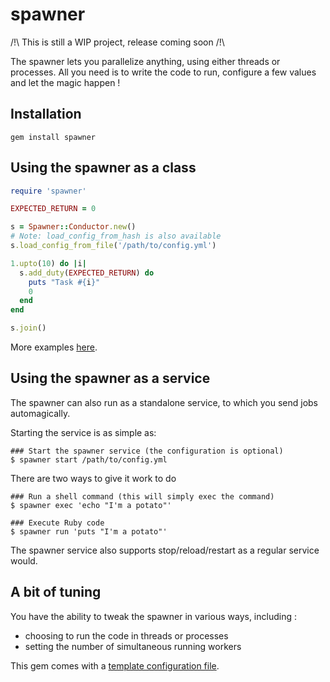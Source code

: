 spawner
=======
/!\ This is still a WIP project, release coming soon /!\

The spawner lets you parallelize anything, using either threads or
processes. All you need is to write the code to run, configure a few values and
let the magic happen !

Installation
------------
```
gem install spawner
```

Using the spawner as a class
----------------------------
```ruby
require 'spawner'

EXPECTED_RETURN = 0

s = Spawner::Conductor.new()
# Note: load_config_from_hash is also available
s.load_config_from_file('/path/to/config.yml')

1.upto(10) do |i|
  s.add_duty(EXPECTED_RETURN) do
    puts "Task #{i}"
    0
  end
end

s.join()
```

More examples [here](/examples).

Using the spawner as a service
------------------------------
The spawner can also run as a standalone service, to which you send jobs
automagically.

Starting the service is as simple as:
```
### Start the spawner service (the configuration is optional)
$ spawner start /path/to/config.yml
```

There are two ways to give it work to do
```
### Run a shell command (this will simply exec the command)
$ spawner exec 'echo "I'm a potato"'

### Execute Ruby code
$ spawner run 'puts "I'm a potato"'
```

The spawner service also supports stop/reload/restart as a regular service
would.

A bit of tuning
---------------
You have the ability to tweak the spawner in various ways, including :
* choosing to run the code in threads or processes
* setting the number of simultaneous running workers

This gem comes with a [template configuration file](/etc/config.yml).

